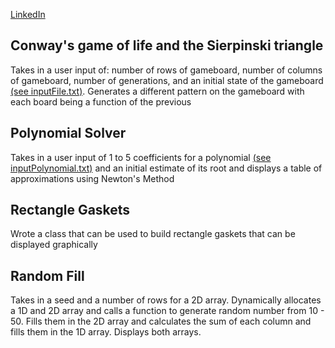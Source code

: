 [LinkedIn](https://www.linkedin.com/in/alexander-lo-a2119317b/)
## Conway's game of life and the Sierpinski triangle
Takes in a user input of: number of rows of gameboard, number of columns of gameboard, number of generations, and an initial state of the gameboard [(see inputFile.txt)](https://github.com/alexlo97/Programming-projects/blob/master/Conway_Sierpinski/inputConway.txt). Generates a different pattern on the gameboard with each board being a function of the previous

## Polynomial Solver
Takes in a user input of 1 to 5 coefficients for a polynomial [(see inputPolynomial.txt)](https://github.com/alexlo97/Programming-projects/blob/master/Polynomial_Solver/inputPolynomial.txt) and an initial estimate of its root and displays a table of approximations using Newton's Method

## Rectangle Gaskets
Wrote a class that can be used to build rectangle gaskets that can be displayed graphically

## Random Fill
Takes in a seed and a number of rows for a 2D array. Dynamically allocates a 1D and 2D array and calls a function to generate random number from 10 - 50. Fills them in the 2D array and calculates the sum of each column and fills them in the 1D array. Displays both arrays.
